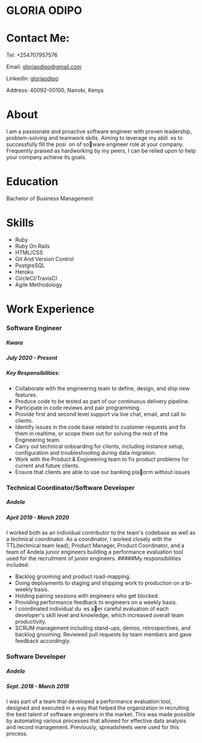 # GLORIA ODIPO

# Contact Me:
Tel: +254707957576

Email: gloriaodipo@gmail.com

LinkedIn: [gloriaodipo](https://www.linkedin.com/in/gloriaodipo/)

Address: 40092-00100, Nairobi, Kenya

# About
I am a passionate and proactive software engineer with proven leadership, problem-solving and teamwork skills. Aiming to leverage my abili es to successfully fill the posi on of so􀁛ware engineer role at your company. Frequently praised as hardworking by my peers, I can be relied upon to help your company achieve its goals.
# Education
Bachelor of Business Management

# Skills
- Ruby
- Ruby On Rails
- HTML/CSS
- Git And Version Control
- PostgreSQL
- Heroku
- CircleCI/TravisCI
- Agile Methodology

# Work Experience
### Software Engineer
##### Kwara
##### July 2020 - Present
##### Key Responsibilities:
- Collaborate with the engineering team to define, design, and ship new features.
- Produce code to be tested as part of our continuous delivery pipeline.
- Participate in code reviews and pair programming.
- Provide first and second level support via live chat, email, and call to clients.
- Identify issues in the code base related to customer requests and fix them in realtime, or scope them out for solving the rest of the Engineering team.
- Carry out technical onboarding for clients, including instance setup, configuration and troubleshooting during data migration.
- Work with the Product & Engineering team to fix product problems for current and future clients.
- Ensure that clients are able to use our banking pla􀁿orm without issues
### Technical Coordinator/Software Developer
##### Andela
##### April 2019 - March 2020
I worked both as an individual contributor to the team's codebase as well as a
technical coordinator.
As a coordinator, I worked closely with the TTL(technical team lead), Product Manager, Product Coordinator, and a team of Andela junior engineers building a performance evaluation tool used for the recruitment of junior engineers.
#####My responsibilities included:
- Backlog grooming and product road-mapping.
- Doing deployments to staging and shipping work to production on a bi-weekly
basis.
- Holding pairing sessions with engineers who get blocked.
- Providing performance feedback to engineers on a weekly basis.
- I coordinated individual du es a􀁛er careful evaluation of each developer's skill
level and knowledge, which increased overall team productivity.
- SCRUM management including stand-ups, demos, retrospectives, and backlog
grooming. Reviewed pull requests by team members and gave feedback
accordingly.

### Software Developer
##### Andela
##### Sept. 2018 - March 2019
I was part of a team that developed a performance evaluation tool, designed and executed in a way that helped the organization in recruiting the best talent of software engineers in the market. This was made possible by automating various processes that allowed for effective data analysis and record management.
Previously, spreadsheets were used for this process.
